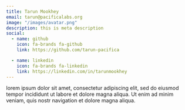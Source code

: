 ```yaml
---
title: Tarun Mookhey
email: tarun@pacificalabs.org
image: "/images/avatar.png"
description: this is meta description
social:
  - name: github
    icon: fa-brands fa-github
    link: https://github.com/tarun-pacifica

  - name: linkedin
    icon: fa-brands fa-linkedin
    link: https://linkedin.com/in/tarunmookhey
---
```


lorem ipsum dolor sit amet, consectetur adipiscing elit, sed do eiusmod tempor incididunt ut labore et dolore magna aliqua. Ut enim ad minim veniam, quis nostr navigation et dolore magna aliqua.
